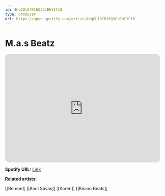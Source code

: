 ```yaml
---
id: 4hqCUlGfRt6Q3CrBHY1Cl0
type: producer
url: https://open.spotify.com/artist/4hqCUlGfRt6Q3CrBHY1Cl0
---
```

# M.a.s Beatz

<iframe style="border-radius:12px" src="https://open.spotify.com/embed/artist/4hqCUlGfRt6Q3CrBHY1Cl0" width="100%" height="352" frameBorder="0" allowfullscreen="" allow="autoplay; clipboard-write; encrypted-media; fullscreen; picture-in-picture" loading="lazy"></iframe>

**Spotify URL:** [Link](https://open.spotify.com/artist/4hqCUlGfRt6Q3CrBHY1Cl0)

**Related artists:**

[[Remoe]]
[[Kool Savas]]
[[Karen]]
[[Keano Beats]]
